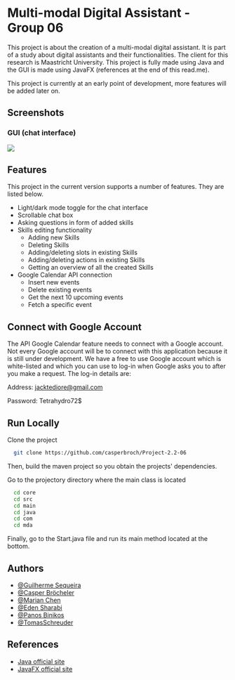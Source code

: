 
# Multi-modal Digital Assistant - Group 06

This project is about the creation of a multi-modal digital assistant. It is part of a study about digital assistants and their functionalities. The client for this research is Maastricht University. This project is fully made using Java and the GUI is made using JavaFX (references at the end of this read.me). 

This project is currently at an early point of development, more features will be added later on.

## Screenshots
### GUI (chat interface)
![](https://cdn.discordapp.com/attachments/1072880041194692639/1090241892685447178/image.png)

## Features
This project in the current version supports a number of features. They are listed below.

- Light/dark mode toggle for the chat interface
- Scrollable chat box
- Asking questions in form of added skills
- Skills editing functionality
    - Adding new Skills
    - Deleting Skills
    - Adding/deleting slots in existing Skills
    - Adding/deleting actions in existing Skills
    - Getting an overview of all the created Skills
- Google Calendar API connection
    - Insert new events
    - Delete existing events
    - Get the next 10 upcoming events
    - Fetch a specific event

## Connect with Google Account
The API Google Calendar feature needs to connect with a Google account. Not every Google account will be to connect with this application because it is still under development. We have a free to use Google account which is white-listed and which you can use to log-in when Google asks you to after you make a request. The log-in details are:

Address: jacktediore@gmail.com

Password: Tetrahydro72$
## Run Locally

Clone the project

```bash
  git clone https://github.com/casperbroch/Project-2.2-06
```
Then, build the maven project so you obtain the projects' dependencies.

Go to the projectory directory where the main class is located

```bash
  cd core
  cd src
  cd main
  cd java
  cd com
  cd mda
```

Finally, go to the Start.java file and run its main method located at the bottom.

## Authors
- [@Guilherme Sequeira](https://github.com/sequeiragui)
- [@Casper Bröcheler](https://github.com/casperbroch)
- [@Marian Chen](https://github.com/marchen03)
- [@Eden Sharabi](https://github.com/EdenRochmanSharabi)
- [@Panos Binikos](https://github.com/PanosBin)
- [@TomasSchreuder](https://github.com/tomasschreuder)

## References

- [Java official site](https://www.java.com/nl/)
- [JavaFX official site](https://openjfx.io/)


